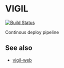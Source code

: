 VIGIL
=====
[![Build Status](https://secure.travis-ci.org/kjellm/vigil.png)](http://travis-ci.org/kjellm/vigil)


Continous deploy pipeline

See also
--------

- [vigil-web][]


[vigil-web]: https://github.com/kjellm/vigil-web

